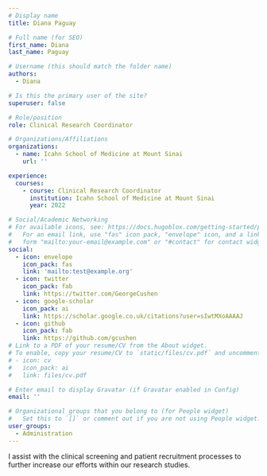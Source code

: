 ```yaml
---
# Display name
title: Diana Paguay

# Full name (for SEO)
first_name: Diana
last_name: Paguay

# Username (this should match the folder name)
authors:
  - Diana

# Is this the primary user of the site?
superuser: false

# Role/position
role: Clinical Research Coordinator

# Organizations/Affiliations
organizations:
  - name: Icahn School of Medicine at Mount Sinai
    url: ''

experience:
  courses:
    - course: Clinical Research Coordinator
      institution: Icahn School of Medicine at Mount Sinai
      year: 2022

# Social/Academic Networking
# For available icons, see: https://docs.hugoblox.com/getting-started/page-builder/#icons
#   For an email link, use "fas" icon pack, "envelope" icon, and a link in the
#   form "mailto:your-email@example.com" or "#contact" for contact widget.
social:
  - icon: envelope
    icon_pack: fas
    link: 'mailto:test@example.org'
  - icon: twitter
    icon_pack: fab
    link: https://twitter.com/GeorgeCushen
  - icon: google-scholar
    icon_pack: ai
    link: https://scholar.google.co.uk/citations?user=sIwtMXoAAAAJ
  - icon: github
    icon_pack: fab
    link: https://github.com/gcushen
# Link to a PDF of your resume/CV from the About widget.
# To enable, copy your resume/CV to `static/files/cv.pdf` and uncomment the lines below.
# - icon: cv
#   icon_pack: ai
#   link: files/cv.pdf

# Enter email to display Gravatar (if Gravatar enabled in Config)
email: ''

# Organizational groups that you belong to (for People widget)
#   Set this to `[]` or comment out if you are not using People widget.
user_groups:
  - Administration
---
```


I assist with the clinical screening and patient recruitment processes to further increase our efforts within our research studies.
